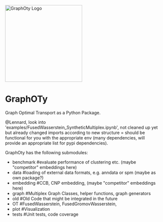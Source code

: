 <img src="https://github.com/DaminK/GraphOT/blob/main/doc/images/graphOty.png?raw=true" alt="GraphOty Logo" width="250" height="250">

# GraphOTy
Graph Optimal Transport as a Python Package. 

@Lennard, look into 'examples/FusedWasserstein_SyntheticMultiplex.ipynb', not cleaned up yet but already changed imports according to new structure = should be functional for you with the appropriate env (many dependencies, will provide an appropriate list for pypi dependencies). 

GraphOty has the following submodules:
* benchmark #evaluate performance of clustering etc.  (maybe "competitor" embeddings here)
* data #loading of external data formats, e.g. anndata or spm (maybe as own package?)
* embedding #CCB, CNP embedding, (maybe "competitor" embeddings here)
* graph #Multiplex Graph Classes, helper functions, graph generators
* old   #Old Code that might be integrated in the future
* OT #FusedWasserstein, FusedGromovWasserstein, 
* plot #Visualization
* tests #Unit tests, code coverage